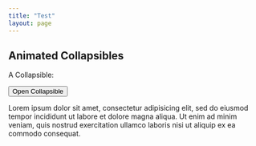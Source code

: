 ```yaml
---
title: "Test"
layout: page
---
```


<h2>Animated Collapsibles</h2>

<p>A Collapsible:</p>
<button class="collapsible-a">Open Collapsible</button>
<div class="content-a">
  <p>Lorem ipsum dolor sit amet, consectetur adipisicing elit, sed do eiusmod tempor incididunt ut labore et dolore magna aliqua. Ut enim ad minim veniam, quis nostrud exercitation ullamco laboris nisi ut aliquip ex ea commodo consequat.</p>
</div>

<script>
var coll = document.getElementsByClassName("collapsible-a");
var i;

for (i = 0; i < coll.length; i++) {
  coll[i].addEventListener("click", function() {
    this.classList.toggle("active-a");
    var content = this.nextElementSibling;
    if (content.style.maxHeight){
      content.style.maxHeight = null;
    } else {
      content.style.maxHeight = content.scrollHeight + "px";
    } 
  });
}
</script>